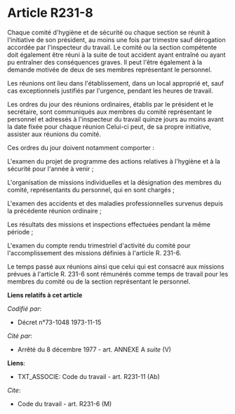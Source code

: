 # Article R231-8

Chaque comité d'hygiène et de sécurité ou chaque section se réunit à l'initiative de son président, au moins une fois par
trimestre sauf dérogation accordée par l'inspecteur du travail. Le comité ou la section compétente doit également être réuni
à la suite de tout accident ayant entraîné ou ayant pu entraîner des conséquences graves. Il peut l'être également à la
demande motivée de deux de ses membres représentant le personnel.

Les réunions ont lieu dans l'établissement, dans un local approprié et, sauf cas exceptionnels justifiés par l'urgence,
pendant les heures de travail.

Les ordres du jour des réunions ordinaires, établis par le président et le secrétaire, sont communiqués aux membres du comité
représentant le personnel et adressés à l'inspecteur du travail quinze jours au moins avant la date fixée pour chaque réunion
Celui-ci peut, de sa propre initiative, assister aux réunions du comité.

Ces ordres du jour doivent notamment comporter :

L'examen du projet de programme des actions relatives à l'hygiène et à la sécurité pour l'année à venir ; 

L'organisation de missions individuelles et la désignation des membres du comité, représentants du personnel, qui en sont
chargés ;

L'examen des accidents et des maladies professionnelles survenus depuis la précédente réunion ordinaire ; 

Les résultats des missions et inspections effectuées pendant la même période ; 

L'examen du compte rendu trimestriel d'activité du comité pour l'accomplissement des missions définies à l'article R. 231-6.

Le temps passé aux réunions ainsi que celui qui est consacré aux missions prévues à l'article R. 231-6 sont rémunérés comme
temps de travail pour les membres du comité ou de la section représentant le personnel.

**Liens relatifs à cet article**

_Codifié par_:

  - Décret n°73-1048 1973-11-15

_Cité par_:

  - Arrêté du 8 décembre 1977 - art. ANNEXE A *suite* (V)

**Liens**:

  - TXT_ASSOCIE: Code du travail - art. R231-11 (Ab)

_Cite_:

  - Code du travail - art. R231-6 (M)
